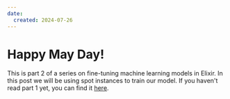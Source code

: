 ```yaml
---
date:
  created: 2024-07-26
---
```


# Happy May Day!

This is part 2 of a series on fine-tuning machine learning models in Elixir. In this post we will be using spot instances to train our model. If you haven't read part 1 yet, you can find it [here](/posts/elixir-fine-tune-intro/).

